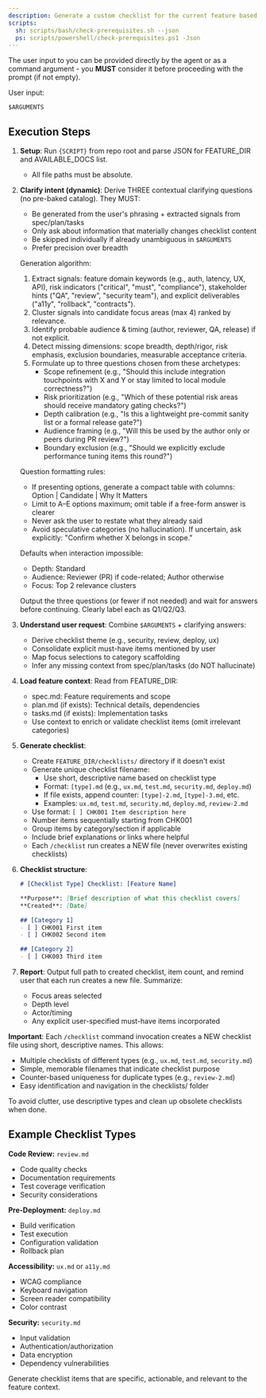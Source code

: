 ```yaml
---
description: Generate a custom checklist for the current feature based on user requirements.
scripts:
  sh: scripts/bash/check-prerequisites.sh --json
  ps: scripts/powershell/check-prerequisites.ps1 -Json
---
```


The user input to you can be provided directly by the agent or as a command argument - you **MUST** consider it before proceeding with the prompt (if not empty).

User input:

`$ARGUMENTS
`
## Execution Steps

1. **Setup**: Run `{SCRIPT}` from repo root and parse JSON for FEATURE_DIR and AVAILABLE_DOCS list.
   - All file paths must be absolute.

2. **Clarify intent (dynamic)**: Derive THREE contextual clarifying questions (no pre-baked catalog). They MUST:
   - Be generated from the user's phrasing + extracted signals from spec/plan/tasks
   - Only ask about information that materially changes checklist content
   - Be skipped individually if already unambiguous in `$ARGUMENTS`
   - Prefer precision over breadth

   Generation algorithm:
   1. Extract signals: feature domain keywords (e.g., auth, latency, UX, API), risk indicators ("critical", "must", "compliance"), stakeholder hints ("QA", "review", "security team"), and explicit deliverables ("a11y", "rollback", "contracts").
   2. Cluster signals into candidate focus areas (max 4) ranked by relevance.
   3. Identify probable audience & timing (author, reviewer, QA, release) if not explicit.
   4. Detect missing dimensions: scope breadth, depth/rigor, risk emphasis, exclusion boundaries, measurable acceptance criteria.
   5. Formulate up to three questions chosen from these archetypes:
      - Scope refinement (e.g., "Should this include integration touchpoints with X and Y or stay limited to local module correctness?")
      - Risk prioritization (e.g., "Which of these potential risk areas should receive mandatory gating checks?")
      - Depth calibration (e.g., "Is this a lightweight pre-commit sanity list or a formal release gate?")
      - Audience framing (e.g., "Will this be used by the author only or peers during PR review?")
      - Boundary exclusion (e.g., "Should we explicitly exclude performance tuning items this round?")

   Question formatting rules:
   - If presenting options, generate a compact table with columns: Option | Candidate | Why It Matters
   - Limit to A–E options maximum; omit table if a free-form answer is clearer
   - Never ask the user to restate what they already said
   - Avoid speculative categories (no hallucination). If uncertain, ask explicitly: "Confirm whether X belongs in scope." 

   Defaults when interaction impossible:
   - Depth: Standard
   - Audience: Reviewer (PR) if code-related; Author otherwise
   - Focus: Top 2 relevance clusters

   Output the three questions (or fewer if not needed) and wait for answers before continuing. Clearly label each as Q1/Q2/Q3.

3. **Understand user request**: Combine `$ARGUMENTS` + clarifying answers:
   - Derive checklist theme (e.g., security, review, deploy, ux)
   - Consolidate explicit must-have items mentioned by user
   - Map focus selections to category scaffolding
   - Infer any missing context from spec/plan/tasks (do NOT hallucinate)

4. **Load feature context**: Read from FEATURE_DIR:
   - spec.md: Feature requirements and scope
   - plan.md (if exists): Technical details, dependencies
   - tasks.md (if exists): Implementation tasks
   - Use context to enrich or validate checklist items (omit irrelevant categories)

5. **Generate checklist**:
   - Create `FEATURE_DIR/checklists/` directory if it doesn't exist
   - Generate unique checklist filename:
     * Use short, descriptive name based on checklist type
     * Format: `[type].md` (e.g., `ux.md`, `test.md`, `security.md`, `deploy.md`)
     * If file exists, append counter: `[type]-2.md`, `[type]-3.md`, etc.
     * Examples: `ux.md`, `test.md`, `security.md`, `deploy.md`, `review-2.md`
   - Use format: `[ ] CHK001 Item description here`
   - Number items sequentially starting from CHK001
   - Group items by category/section if applicable
   - Include brief explanations or links where helpful
   - Each `/checklist` run creates a NEW file (never overwrites existing checklists)

6. **Checklist structure**:
   ```markdown
   # [Checklist Type] Checklist: [Feature Name]
   
   **Purpose**: [Brief description of what this checklist covers]
   **Created**: [Date]
   
   ## [Category 1]
   - [ ] CHK001 First item
   - [ ] CHK002 Second item
   
   ## [Category 2]
   - [ ] CHK003 Third item
   ```

7. **Report**: Output full path to created checklist, item count, and remind user that each run creates a new file. Summarize:
   - Focus areas selected
   - Depth level
   - Actor/timing
   - Any explicit user-specified must-have items incorporated

**Important**: Each `/checklist` command invocation creates a NEW checklist file using short, descriptive names. This allows:
- Multiple checklists of different types (e.g., `ux.md`, `test.md`, `security.md`)
- Simple, memorable filenames that indicate checklist purpose
- Counter-based uniqueness for duplicate types (e.g., `review-2.md`)
- Easy identification and navigation in the checklists/ folder

To avoid clutter, use descriptive types and clean up obsolete checklists when done.

## Example Checklist Types

**Code Review:** `review.md`
- Code quality checks
- Documentation requirements
- Test coverage verification
- Security considerations

**Pre-Deployment:** `deploy.md`
- Build verification
- Test execution
- Configuration validation
- Rollback plan

**Accessibility:** `ux.md` or `a11y.md`
- WCAG compliance
- Keyboard navigation
- Screen reader compatibility
- Color contrast

**Security:** `security.md`
- Input validation
- Authentication/authorization
- Data encryption
- Dependency vulnerabilities

Generate checklist items that are specific, actionable, and relevant to the feature context.
